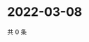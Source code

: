 # 2022-03-08

共 0 条

<!-- BEGIN WEIBO -->
<!-- 最后更新时间 Tue Mar 08 2022 12:12:35 GMT+0800 (China Standard Time) -->

<!-- END WEIBO -->
